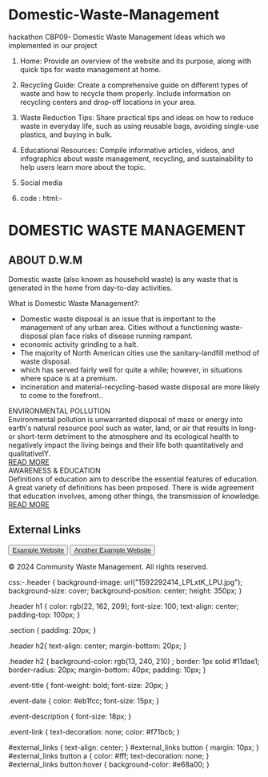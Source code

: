 # Domestic-Waste-Management
hackathon
CBP09- Domestic Waste Management
Ideas which we implemented in our project
1. Home: Provide an overview of the website and its purpose, along with quick tips for waste management at home.

2. Recycling Guide: Create a comprehensive guide on different types of waste and how to recycle them properly. Include information on recycling centers and drop-off locations in your area.
3. Waste Reduction Tips: Share practical tips and ideas on how to reduce waste in everyday life, such as using reusable bags, avoiding single-use plastics, and buying in bulk.

4. Educational Resources: Compile informative articles, videos, and infographics about waste management, recycling, and sustainability to help users learn more about the topic.
5. Social media
6. code :
html:-<!DOCTYPE html>
<html lang="en">
<head>
    <meta charset="UTF-8">
    <meta name="viewport" content="width=device-width, initial-scale=1.0">
    <title>Community Waste Management</title>
    <link rel="stylesheet" href="">
</head>
<body>
    <div class="header">
        <h1>DOMESTIC WASTE MANAGEMENT</h1>
    </div>
    <div class="section">
        <h2>ABOUT D.W.M</h2>
        <p>Domestic waste (also known as household waste) is any waste that is generated in the home from day-to-day activities.</p>
        <p>What is Domestic Waste Management?:</p>
        <ul>
            <li>Domestic waste disposal is an issue that is important to the management of any urban area. Cities without a functioning waste-disposal plan face risks of disease running rampant.</li>
            <li>economic activity grinding to a halt.</li>
            <li>The majority of North American cities use the sanitary-landfill method of waste disposal.</li>
            <li> which has served fairly well for quite a while; however, in situations where space is at a premium.</li>
            <li>incineration and material-recycling-based waste disposal are more likely to come to the forefront..</li>
        </ul>
    </div>
        <div class="event">
            <div class="event-title">ENVIRONMENTAL POLLUTION</div>
            <div class="event-description">Environmental pollution is unwarranted disposal of mass or energy into earth's natural resource pool such as water, land, or air that results in long- or short-term detriment to the atmosphere and its ecological health to negatively impact the living beings and their life both quantitatively and qualitativelY.</div>
            <div class="event-link"><a href="READMORE.HTML">READ MORE</a></div>
        </div>
        <div class="event">
            <div class="event-title">AWARENESS & EDUCATION</div>
            <div class="event-description">Definitions of education aim to describe the essential features of education. A great variety of definitions has been proposed. There is wide agreement that education involves, among other things, the transmission of knowledge.</div>
            <div class="event-link"><a href="READMORE2.HTML">READ MORE</a></div>
        </div>
    </div>
    <section id="external_links">
        <h2>External Links</h2>
        <button><a href="" target="_blank">Example Website</a></button>
        <button><a href="" target="_blank">Another Example Website</a></button>
    </section>
    <footer>
        <p>&copy; 2024 Community Waste Management. All rights reserved.</p>
    </footer>
    <script>
        document.getElementById('').addEventListener('click', function() {
            window.open('', '_blank');
        });
        document.getElementById('').addEventListener('click', function() {
            window.open('', '_blank');
        });
    </script>
</body>
</html>
css:-.header {
    background-image: url("1592292414_LPLxtK_LPU.jpg");
    background-size: cover;
    background-position: center;
    height: 350px;
}



.header h1 {
    color: rgb(22, 162, 209);
    font-size: 100;
    text-align: center;
    padding-top: 100px;
}

.section {
    padding: 20px;
}

.header h2{
    text-align: center;
    margin-bottom: 20px;
}

.header h2 {
    background-color: rgb(13, 240, 210) ;
    border: 1px solid #11dae1;
    border-radius: 20px;
    margin-bottom: 40px;
    padding: 10px;
}

.event-title {
    font-weight: bold;
    font-size: 20px;
}

.event-date {
    color: #eb1fcc;
    font-size: 15px;
}

.event-description {
    font-size: 18px;
}

.event-link {
    text-decoration: none;
    color: #f71bcb;
}

#external_links {
    text-align: center;
}
#external_links button {
    margin: 10px;
}
#external_links button a {
    color: #fff;
    text-decoration: none;
}
#external_links button:hover {
    background-color: #e68a00;
}
